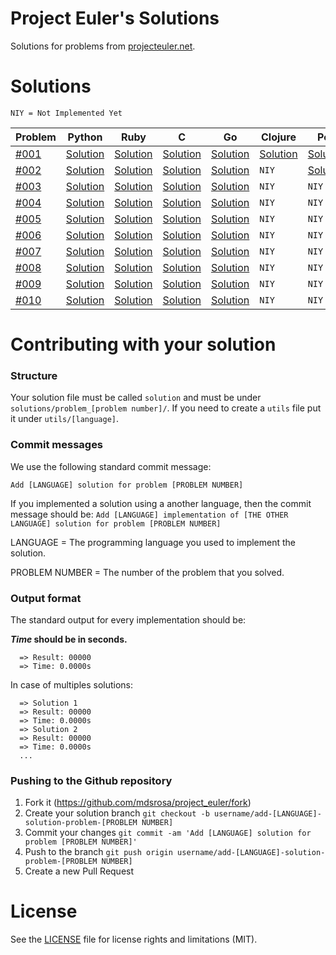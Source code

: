 # Project Euler's Solutions

Solutions for problems from [projecteuler.net](https://projecteuler.net).

# Solutions

`NIY = Not Implemented Yet`

Problem  | Python   | Ruby |C  |Go |Clojure |Perl | C++ | Javascript
---------|----------|------|---|---|--------|------|----|----
[#001][p_001]|[Solution][s001_py]|[Solution][s001_rb]|[Solution][s001_c]|[Solution][s001_go]|[Solution][s001_clj]|[Solution][s001_pl]|[Solution][s001_cpp]|[Solution][s001_js]
[#002][p_002]|[Solution][s002_py]|[Solution][s002_rb]|[Solution][s002_c]|[Solution][s002_go]|`NIY`|[Solution][s002_pl]|[Solution][s002_cpp]|[Solution][s002_js]
[#003][p_003]|[Solution][s003_py]|[Solution][s003_rb]|[Solution][s003_c]|[Solution][s003_go]|`NIY`|`NIY`|`NIY`|`NIY`
[#004][p_004]|[Solution][s004_py]|[Solution][s004_rb]|[Solution][s004_c]|[Solution][s004_go]|`NIY`|`NIY`|`NIY`|`NIY`
[#005][p_005]|[Solution][s005_py]|[Solution][s005_rb]|[Solution][s005_c]|[Solution][s005_go]|`NIY`|`NIY`|`NIY`|`NIY`
[#006][p_006]|[Solution][s006_py]|[Solution][s006_rb]|[Solution][s006_c]|[Solution][s006_go]|`NIY`|`NIY`|`NIY`|`NIY`
[#007][p_007]|[Solution][s007_py]|[Solution][s007_rb]|[Solution][s007_c]|[Solution][s007_go]|`NIY`|`NIY`|`NIY`|`NIY`
[#008][p_008]|[Solution][s008_py]|[Solution][s008_rb]|[Solution][s008_c]|[Solution][s008_go]|`NIY`|`NIY`|`NIY`|`NIY`
[#009][p_009]|[Solution][s009_py]|[Solution][s009_rb]|[Solution][s009_c]|[Solution][s009_go]|`NIY`|`NIY`|`NIY`|`NIY`
[#010][p_010]|[Solution][s010_py]|[Solution][s010_rb]|[Solution][s010_c]|[Solution][s010_go]|`NIY`|`NIY`|`NIY`|`NIY`

[//]: # "Problems"
[p_001]: https://github.com/mdsrosa/project_euler/blob/master/solutions/problem_1/README.md
[p_002]: https://github.com/mdsrosa/project_euler/blob/master/solutions/problem_2/README.md
[p_003]: https://github.com/mdsrosa/project_euler/blob/master/solutions/problem_3/README.md
[p_004]: https://github.com/mdsrosa/project_euler/blob/master/solutions/problem_4/README.md
[p_005]: https://github.com/mdsrosa/project_euler/blob/master/solutions/problem_5/README.md
[p_006]: https://github.com/mdsrosa/project_euler/blob/master/solutions/problem_6/README.md
[p_007]: https://github.com/mdsrosa/project_euler/blob/master/solutions/problem_7/README.md
[p_008]: https://github.com/mdsrosa/project_euler/blob/master/solutions/problem_8/README.md
[p_009]: https://github.com/mdsrosa/project_euler/blob/master/solutions/problem_9/README.md
[p_010]: https://github.com/mdsrosa/project_euler/blob/master/solutions/problem_10/README.md

[//]: # "Python solutions"
[s001_py]: https://github.com/mdsrosa/project_euler/blob/master/solutions/problem_1/solution.py
[s002_py]: https://github.com/mdsrosa/project_euler/blob/master/solutions/problem_2/solution.py
[s003_py]: https://github.com/mdsrosa/project_euler/blob/master/solutions/problem_3/solution.py
[s004_py]: https://github.com/mdsrosa/project_euler/blob/master/solutions/problem_4/solution.py
[s005_py]: https://github.com/mdsrosa/project_euler/blob/master/solutions/problem_5/solution.py
[s006_py]: https://github.com/mdsrosa/project_euler/blob/master/solutions/problem_6/solution.py
[s007_py]: https://github.com/mdsrosa/project_euler/blob/master/solutions/problem_7/solution.py
[s008_py]: https://github.com/mdsrosa/project_euler/blob/master/solutions/problem_8/solution.py
[s009_py]: https://github.com/mdsrosa/project_euler/blob/master/solutions/problem_9/solution.py
[s010_py]: https://github.com/mdsrosa/project_euler/blob/master/solutions/problem_10/solution.py

[//]: # "Ruby solutions"
[s001_rb]: https://github.com/mdsrosa/project_euler/blob/master/solutions/problem_1/solution.rb
[s002_rb]: https://github.com/mdsrosa/project_euler/blob/master/solutions/problem_2/solution.rb
[s003_rb]: https://github.com/mdsrosa/project_euler/blob/master/solutions/problem_3/solution.rb
[s004_rb]: https://github.com/mdsrosa/project_euler/blob/master/solutions/problem_4/solution.rb
[s005_rb]: https://github.com/mdsrosa/project_euler/blob/master/solutions/problem_5/solution.rb
[s006_rb]: https://github.com/mdsrosa/project_euler/blob/master/solutions/problem_6/solution.rb
[s007_rb]: https://github.com/mdsrosa/project_euler/blob/master/solutions/problem_7/solution.rb
[s008_rb]: https://github.com/mdsrosa/project_euler/blob/master/solutions/problem_8/solution.rb
[s009_rb]: https://github.com/mdsrosa/project_euler/blob/master/solutions/problem_9/solution.rb
[s010_rb]: https://github.com/mdsrosa/project_euler/blob/master/solutions/problem_10/solution.rb

[//]: # "C solutions"
[s001_c]: https://github.com/mdsrosa/project_euler/blob/master/solutions/problem_1/solution.c
[s002_c]: https://github.com/mdsrosa/project_euler/blob/master/solutions/problem_2/solution.c
[s003_c]: https://github.com/mdsrosa/project_euler/blob/master/solutions/problem_3/solution.c
[s004_c]: https://github.com/mdsrosa/project_euler/blob/master/solutions/problem_4/solution.c
[s005_c]: https://github.com/mdsrosa/project_euler/blob/master/solutions/problem_5/solution.c
[s006_c]: https://github.com/mdsrosa/project_euler/blob/master/solutions/problem_6/solution.c
[s007_c]: https://github.com/mdsrosa/project_euler/blob/master/solutions/problem_7/solution.c
[s008_c]: https://github.com/mdsrosa/project_euler/blob/master/solutions/problem_8/solution.c
[s009_c]: https://github.com/mdsrosa/project_euler/blob/master/solutions/problem_9/solution.c
[s010_c]: https://github.com/mdsrosa/project_euler/blob/master/solutions/problem_10/solution.c

[//]: # "Go solutions"
[s001_go]: https://github.com/mdsrosa/project_euler/blob/master/solutions/problem_1/solution.go
[s002_go]: https://github.com/mdsrosa/project_euler/blob/master/solutions/problem_2/solution.go
[s003_go]: https://github.com/mdsrosa/project_euler/blob/master/solutions/problem_3/solution.go
[s004_go]: https://github.com/mdsrosa/project_euler/blob/master/solutions/problem_4/solution.go
[s005_go]: https://github.com/mdsrosa/project_euler/blob/master/solutions/problem_5/solution.go
[s006_go]: https://github.com/mdsrosa/project_euler/blob/master/solutions/problem_6/solution.go
[s007_go]: https://github.com/mdsrosa/project_euler/blob/master/solutions/problem_7/solution.go
[s008_go]: https://github.com/mdsrosa/project_euler/blob/master/solutions/problem_8/solution.go
[s009_go]: https://github.com/mdsrosa/project_euler/blob/master/solutions/problem_9/solution.go
[s010_go]: https://github.com/mdsrosa/project_euler/blob/master/solutions/problem_10/solution.go

[//]: # "Clojure solutions"
[s001_clj]: https://github.com/mdsrosa/project_euler/blob/master/solutions/problem_1/solution.clj

[//]: # "C++ solutions"
[s001_cpp]: https://github.com/mdsrosa/project_euler/blob/master/solutions/problem_1/solution.cpp
[s002_cpp]: https://github.com/mdsrosa/project_euler/blob/master/solutions/problem_2/solution.cpp

[//]: # "Perl solutions"
[s001_pl]: https://github.com/mdsrosa/project_euler/blob/master/solutions/problem_1/solution.pl
[s002_pl]: https://github.com/mdsrosa/project_euler/blob/master/solutions/problem_2/solution.pl

[//]: # "Javascript solutions"
[s001_js]: https://github.com/mdsrosa/project_euler/blob/master/solutions/problem_1/solution.js
[s002_js]: https://github.com/mdsrosa/project_euler/blob/master/solutions/problem_2/solution.js

# Contributing with your solution

### Structure

Your solution file must be called `solution` and must be under `solutions/problem_[problem number]/`.
If you need to create a `utils` file put it under `utils/[language]`.

### Commit messages

We use the following standard commit message:

`Add [LANGUAGE] solution for problem [PROBLEM NUMBER]`

If you implemented a solution using a another language, then the commit message should be:
`Add [LANGUAGE] implementation of [THE OTHER LANGUAGE] solution for problem [PROBLEM NUMBER]`

LANGUAGE = The programming language you used to implement the solution.

PROBLEM NUMBER = The number of the problem that you solved.

### Output format
The standard output for every implementation should be:


__*Time* should be in seconds.__

```
  => Result: 00000
  => Time: 0.0000s
```

In case of multiples solutions:
```
  => Solution 1
  => Result: 00000
  => Time: 0.0000s
  => Solution 2
  => Result: 00000
  => Time: 0.0000s
  ...
```

### Pushing to the Github repository
1. Fork it (https://github.com/mdsrosa/project_euler/fork)
2. Create your solution branch
  `git checkout -b username/add-[LANGUAGE]-solution-problem-[PROBLEM NUMBER]`
3. Commit your changes
  `git commit -am 'Add [LANGUAGE] solution for problem [PROBLEM NUMBER]'`
4. Push to the branch
  `git push origin username/add-[LANGUAGE]-solution-problem-[PROBLEM NUMBER]`
5. Create a new Pull Request

# License
See the [LICENSE](LICENSE) file for license rights and limitations (MIT).
